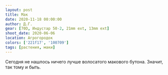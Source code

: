 ```yaml
---
layout: post
title: Мак
date: 2020-11-18 00:00:00
author: Д.Г.
gear: [70D, Индустар 50-2, 21mm ext, 13mm ext]
shoot_date: 2020-06-06
location: Агрогородок
colors: ['221f17', '100709']
tags: [растения, маки]
---
```

Сегодня не нашлось ничего лучше волосатого макового бутона. Значит, так тому и быть.
